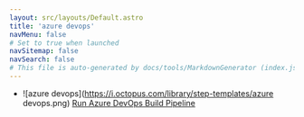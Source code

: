 ```yaml
---
layout: src/layouts/Default.astro
title: 'azure devops'
navMenu: false
# Set to true when launched
navSitemap: false
navSearch: false
# This file is auto-generated by docs/tools/MarkdownGenerator (index.js)
---
```


<ul>

<li>

![azure devops](https://i.octopus.com/library/step-templates/azure devops.png) [Run Azure DevOps Build Pipeline](/integrations/azure-devops/run-azure-devops-build-pipeline)

</li>
        
</ul>

